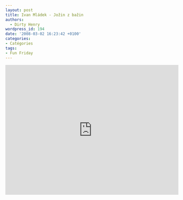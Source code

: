 ```yaml
---
layout: post
title: Ivan Mládek - Jožin z bažin
authors:
  - Dirty Henry
wordpress_id: 194
date: '2008-03-02 16:23:42 +0100'
categories:
- Catégories
tags:
- Fun Friday
---
```

<iframe width="540" height="405" src="http://www.youtube.com/embed/S3tG1X5ewAg" frameborder="0" allowfullscreen></iframe>
